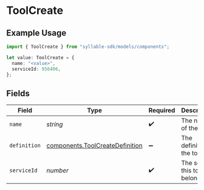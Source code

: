# ToolCreate

## Example Usage

```typescript
import { ToolCreate } from "syllable-sdk/models/components";

let value: ToolCreate = {
  name: "<value>",
  serviceId: 956406,
};
```

## Fields

| Field                                                                              | Type                                                                               | Required                                                                           | Description                                                                        |
| ---------------------------------------------------------------------------------- | ---------------------------------------------------------------------------------- | ---------------------------------------------------------------------------------- | ---------------------------------------------------------------------------------- |
| `name`                                                                             | *string*                                                                           | :heavy_check_mark:                                                                 | The name of the tool                                                               |
| `definition`                                                                       | [components.ToolCreateDefinition](../../models/components/toolcreatedefinition.md) | :heavy_minus_sign:                                                                 | The definition of the tool                                                         |
| `serviceId`                                                                        | *number*                                                                           | :heavy_check_mark:                                                                 | The service this tool belongs to                                                   |
